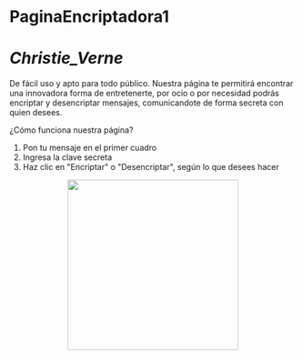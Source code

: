 # PaginaEncriptadora1

*<h1>Christie_Verne</h1>*

De fácil uso y apto para todo público. Nuestra página te permitirá encontrar una innovadora forma de entretenerte, por ocio o por necesidad podrás encriptar y desencriptar mensajes, comunicandote de forma secreta con quien desees.  


¿Cómo funciona nuestra página?
1. Pon tu mensaje en el primer cuadro
2. Ingresa la clave secreta
3. Haz clic en "Encriptar" o "Desencriptar", según lo que desees hacer

<center><img src="https://static.vecteezy.com/system/resources/previews/001/311/865/original/program-coding-concept-vector.jpg" width="300"><center>
